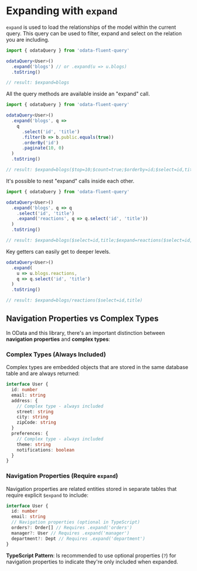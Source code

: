 # Expanding with `expand`

`expand` is used to load the relationships of the model within the current query. This query can be used to filter, expand and select on the relation you are including.

```ts
import { odataQuery } from 'odata-fluent-query'

odataQuery<User>()
  .expand('blogs') // or .expand(u => u.blogs)
  .toString()

// result: $expand=blogs
```

All the query methods are available inside an "expand" call.

```ts
import { odataQuery } from 'odata-fluent-query'

odataQuery<User>()
  .expand('blogs', q =>
    q
      .select('id', 'title')
      .filter(b => b.public.equals(true))
      .orderBy('id')
      .paginate(10, 0)
  )
  .toString()

// result: $expand=blogs($top=10;$count=true;$orderby=id;$select=id,title;$filter=public eq true)
```

It's possible to nest "expand" calls inside each other.

```ts
import { odataQuery } from 'odata-fluent-query'

odataQuery<User>()
  .expand('blogs', q => q
    .select('id', 'title')
    .expand('reactions', q => q.select('id', 'title'))
  )
  .toString()

// result: $expand=blogs($select=id,title;$expand=reactions($select=id,title))
```

Key getters can easily get to deeper levels.

```ts
odataQuery<User>()
  .expand(
    u => u.blogs.reactions,
    q => q.select('id', 'title')
  )
  .toString()

// result: $expand=blogs/reactions($select=id,title)
```

## Navigation Properties vs Complex Types

In OData and this library, there's an important distinction between **navigation properties** and **complex types**:

### Complex Types (Always Included)

Complex types are embedded objects that are stored in the same database table and are always returned:

```ts
interface User {
  id: number
  email: string
  address: {
    // Complex type - always included
    street: string
    city: string
    zipCode: string
  }
  preferences: {
    // Complex type - always included
    theme: string
    notifications: boolean
  }
}
```

### Navigation Properties (Require `expand`)

Navigation properties are related entities stored in separate tables that require explicit `$expand` to include:

```ts
interface User {
  id: number
  email: string
  // Navigation properties (optional in TypeScript)
  orders?: Order[] // Requires .expand('orders')
  manager?: User // Requires .expand('manager')
  department?: Dept // Requires .expand('department')
}
```

**TypeScript Pattern**: Is recommended to use optional properties (`?`) for navigation properties to indicate they're only included when expanded.
